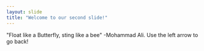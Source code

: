 ```yaml
---
layout: slide
title: "Welcome to our second slide!"
---
```

"Float like a Butterfly, sting like a bee" -Mohammad Ali.
Use the left arrow to go back!

